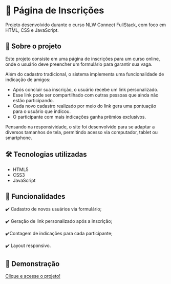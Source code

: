 <h1>📌 Página de Inscrições</h1>

<p>Projeto desenvolvido durante o curso NLW Connect FullStack, com foco em HTML, CSS e JavaScript.</p>

<h2>📖 Sobre o projeto</h2>

<p>Este projeto consiste em uma página de inscrições para um curso online, onde o usuário deve preencher um formulário para garantir sua vaga.
<p>Além do cadastro tradicional, o sistema implementa uma funcionalidade de indicação de amigos:</p>
<ul>
  <li>Após concluir sua inscrição, o usuário recebe um link personalizado.</li>
  <li>Esse link pode ser compartilhado com outras pessoas que ainda não estão participando.</li>
  <li>Cada novo cadastro realizado por meio do link gera uma pontuação para o usuário que indicou.</li>
  <li>O participante com mais indicações ganha prêmios exclusivos.</li>
</ul>

<p>Pensando na responsividade, o site foi desenvolvido para se adaptar a diversos tamanhos de tela, permitindo acesso via computador, tablet ou smartphone.</p>

<h2>🛠 Tecnologias utilizadas</h2>

<ul>
  <li>HTML5</li>
  <li>CSS3</li>
  <li>JavaScript</li>
</ul>

<h2>🎯 Funcionalidades</h2>
<p>✔️ Cadastro de novos usuários via formulário;</p>
<p>✔️ Geração de link personalizado após a inscrição;</p>
<p>✔️Contagem de indicações para cada participante;</p>
<p>✔️ Layout responsivo.</p>

<h2>📱 Demonstração</h2>
<a href="https://marianaasoares.github.io/projeto-nlw/">Clique e acesse o projeto!</a>
